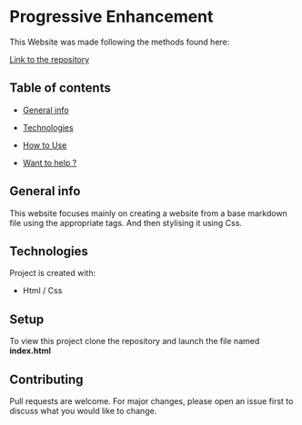 # Progressive Enhancement

This Website was made following the methods found here: 

[Link to the repository](
https://github.com/becodeorg/bxl-hopper-1-25/tree/master/The%20Field/3.HTML%2BCSS/0.progressive_enhancement "Link to the Repository")


## Table of contents
* [General info](#general-info)
* [Technologies](#technologies)

* [How to Use](#Usage)
* [Want to help ?](#Contributing)

## General info
This website focuses mainly on creating a website from a base markdown file using the appropriate tags. And then stylising it using Css.
## Technologies
Project is created with:
* Html / Css
	
## Setup
To view this project clone the repository and launch the file named **index.html**

## Contributing
Pull requests are welcome. For major changes, please open an issue first to discuss what you would like to change.
